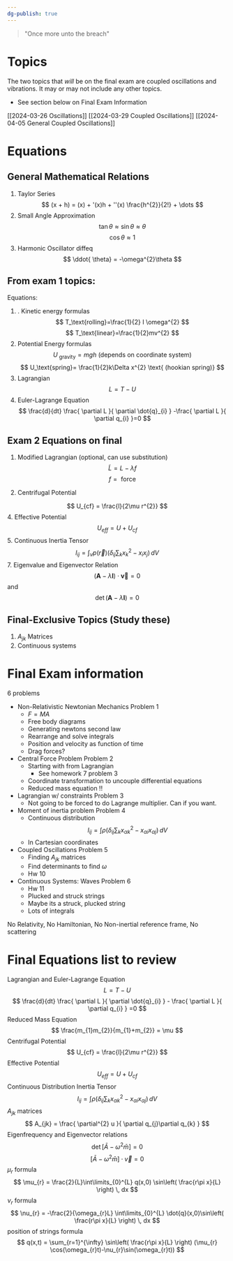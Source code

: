 ```yaml
---
dg-publish: true
---
```

> "Once more unto the breach"

# Topics
The two topics that *will* be on the final exam are coupled oscillations and vibrations. It may or may not include any other topics. 
- See section below on Final Exam Information 

[[2024-03-26 Oscillations]]
[[2024-03-29 Coupled Oscillations]]
[[2024-04-05 General Coupled Oscillations]]

# Equations
## General Mathematical Relations
1. Taylor Series 
$$
(x + h) = (x) + '(x)h + ''(x) \frac{h^{2}}{2!} + \dots
$$
2. Small Angle Approximation 
$$
\tan\theta \approx\sin\theta \approx \theta
$$
$$
 \cos\theta \approx 1 
$$
3. Harmonic Oscillator diffeq
$$
\ddot{ \theta} = -\omega^{2}\theta
$$
## From exam 1 topics: 
Equations: 
1. . Kinetic energy formulas
$$
T_\text{rolling}=\frac{1}{2} I \omega^{2}
$$
$$
T_\text{linear}=\frac{1}{2}mv^{2}
$$
2. Potential Energy formulas
$$
U_\text{ gravity} = mgh \text{  (depends on coordinate system)}
$$
$$
U_\text{spring}= \frac{1}{2}k\Delta x^{2} \text{  (hookian spring)}
$$
3. Lagrangian
$$
L=T-U
$$
4. Euler-Lagrange Equation 
$$
\frac{d}{dt} \frac{ \partial L }{ \partial \dot{q}_{i} } -\frac{ \partial L }{ \partial q_{i} }=0
$$
## Exam 2 Equations on final 
 1. Modified Lagrangian (optional, can use substitution)
$$
\tilde{L}  =L - \lambda f
$$
$$
f = \text{ force }
$$

2. Centrifugal Potential

$$
U_{cf} = \frac{l}{2\mu r^{2}}
$$
4. Effective Potential
$$
U_{eff} = U + U_{cf}
$$
5. Continuous Inertia Tensor 
$$
	I_{ij} = \int _{v} p(\vec{r}) \left( \delta_{ij}\sum_{k} x_{ k}^{2}-x_{ i} x_{ j} \right) \, dV
$$
7. Eigenvalue and Eigenvector Relation
$$
(\mathbf{A}-\lambda \mathbf{I})\cdot \mathbf{\vec{v}}=0
$$
and
$$
\det(\mathbf{A}-\lambda \mathbf{I})=0
$$

## Final-Exclusive Topics (Study these)
1. $A_{jk}$ Matrices
2. Continuous systems 





# Final Exam information
6 problems 
- Non-Relativistic Newtonian Mechanics Problem 1
	- $F=MA$
	- Free body diagrams 
	- Generating newtons second law
	- Rearrange and solve integrals 
	- Position and velocity as function of time
	- Drag forces?
- Central Force Problem Problem 2 
	- Starting with from Lagrangian 
		- See homework 7 problem 3
	- Coordinate transformation to uncouple differential equations
	- Reduced mass equation !!
- Lagrangian w/ constraints Problem 3
	- Not going to be forced to do Lagrange multiplier. Can if you want.
- Moment of inertia problem Problem 4
	- Continuous distribution 
$$
I_{ij} = \int \rho \left( \delta_{ij} \sum_{k} x^{2}_{\alpha k} -x_{\alpha i}x_{\alpha j } \right) \, dV
$$
	- In Cartesian coordinates
- Coupled Oscillations Problem 5
	- Finding $A_{jk}$ matrices
	- Find determinants to find $\omega$
	- Hw 10
- Continuous Systems: Waves Problem 6
	- Hw 11
	- Plucked and struck strings
	- Maybe its a struck, plucked string
	- Lots of integrals

No Relativity, No Hamiltonian, No Non-inertial reference frame, No scattering


# Final Equations list to review
Lagrangian and Euler-Lagrange Equation
$$
L = T-U
$$
$$
\frac{d}{dt} \frac{ \partial L }{ \partial \dot{q}_{i} } - \frac{ \partial L }{ \partial q_{i} } =0 
$$
Reduced Mass Equation 
$$
\frac{m_{1}m_{2}}{m_{1}+m_{2}} = \mu 
$$
Centrifugal Potential
$$
U_{cf} = \frac{l}{2\mu r^{2}}
$$
Effective Potential 
$$
U_{eff} = U + U_{cf}
$$
Continuous Distribution Inertia Tensor 
$$
I_{ij} = \int \rho \left( \delta_{ij} \sum_{k} x^{2}_{\alpha k} -x_{\alpha i}x_{\alpha j } \right) \, dV
$$
$A_{jk}$ matrices 
$$
A_{jk} = \frac{ \partial^{2} u }{ \partial q_{j}\partial q_{k} } 
$$
Eigenfrequency and Eigenvector relations
$$
\det[\bar{A}-\omega^{2}\bar{m}] = 0
$$
$$
[\bar{A}-\omega^{2}\bar{m}] \cdot \vec{v} = 0
$$
$\mu_{r}$ formula
$$
\mu_{r}  = \frac{2}{L}\int\limits_{0}^{L} q(x,0) \sin\left( \frac{r\pi x}{L} \right) \, dx 
$$
$\nu_{r}$ formula
$$
\nu_{r} = -\frac{2}{\omega_{r}L} \int\limits_{0}^{L} \dot{q}(x,0)\sin\left( \frac{r\pi x}{L} \right) \, dx 
$$
position of strings formula 
$$
q(x,t) = \sum_{r=1}^{\infty}  \sin\left( \frac{r\pi x}{L} \right) (\mu_{r} \cos(\omega_{r}t)-\nu_{r}\sin(\omega_{r}t))
$$



